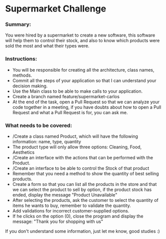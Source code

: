 # Supermarket Challenge

### Summary:

You were hired by a supermarket to create a new software, this software will help them to control their stock, and also to know which products were sold the most and what their types were.

### Instructions:

* You will be responsible for creating all the architecture, class names, methods.
* Commit all the steps of your application so that I can understand your decision making.
* Use the Main class to be able to make calls to your application.
* Create a branch named feature/supermarket-carlos
* At the end of the task, open a Pull Request so that we can analyze your code together in a meeting, if you have doubts about how to open a Pull Request and what a Pull Request is for, you can ask me.

### What needs to be covered:

* /Create a class named Product, which will have the following information: name, type, quantity
* The product type will only allow three options: Cleaning, Food, Aesthetics
* /Create an interface with the actions that can be performed with the Product.
* /Create an interface to be able to control the Stock of that product
* Remember that you need a method to show the quantity of best selling products.
* Create a form so that you can list all the products in the store and that we can select the product to sell by option, if the product stock has ended, display the message "Product Unavailable"
* After selecting the products, ask the customer to select the quantity of items he wants to buy, remember to validate the quantity.
* Add validations for incorrect customer-supplied options.
* If he clicks on the option (0), close the program and display the message: "Thank you for shopping with us"

If you don't understand some information, just let me know, good studies :)